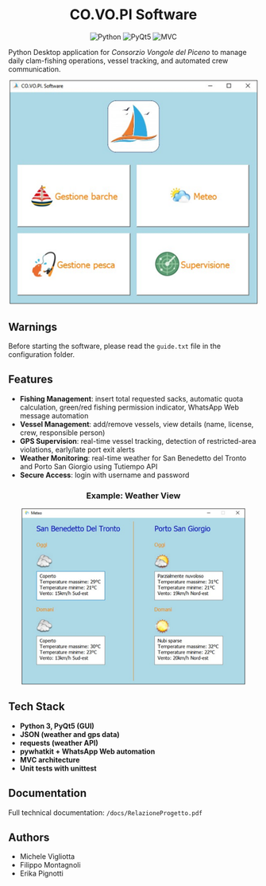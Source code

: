 <h1 align="center">CO.VO.PI Software</h1>

<p align="center">
  <img src="https://img.shields.io/badge/Python-3.x-blue.svg" alt="Python">
  <img src="https://img.shields.io/badge/GUI-PyQt5-green.svg" alt="PyQt5">
  <img src="https://img.shields.io/badge/Architecture-MVC-orange.svg" alt="MVC">
</p>

<p>
Python Desktop application for <i>Consorzio Vongole del Piceno</i> to manage daily clam-fishing operations, vessel tracking, and automated crew communication.
</p>

<p align="center">
<img src="docs/main_view.png" width="500">
</p>
  
<h2>Warnings</h2>
<p>
Before starting the software, please read the <code>guide.txt</code> file in the configuration folder.
</p>

<h2>Features</h2>

  - <b>Fishing Management</b>: insert total requested sacks, automatic quota calculation, green/red fishing permission indicator, WhatsApp Web message automation
  - <b>Vessel Management</b>: add/remove vessels, view details (name, license, crew, responsible person)
  - <b>GPS Supervision</b>: real-time vessel tracking, detection of restricted-area violations, early/late port exit alerts
  - <b>Weather Monitoring</b>: real-time weather for San Benedetto del Tronto and Porto San Giorgio using Tutiempo API
  - <b>Secure Access</b>: login with username and password


<h3 align="center">Example: Weather View</h3>
<p align="center">
<img src="docs/meteo_view.png" width="450">
</p>


<h2>Tech Stack</h2>

  - <b>Python 3, PyQt5 (GUI)</b>
  - <b>JSON (weather and gps data)</b>
  - <b>requests (weather API)</b>
  - <b>pywhatkit + WhatsApp Web automation</b>
  - <b>MVC architecture</b>
  - <b>Unit tests with unittest</b>


<h2>Documentation</h2>
<p>
Full technical documentation:
<code>/docs/RelazioneProgetto.pdf</code>
</p>

<h2>Authors</h2>

* Michele Vigliotta
* Filippo Montagnoli
* Erika Pignotti



